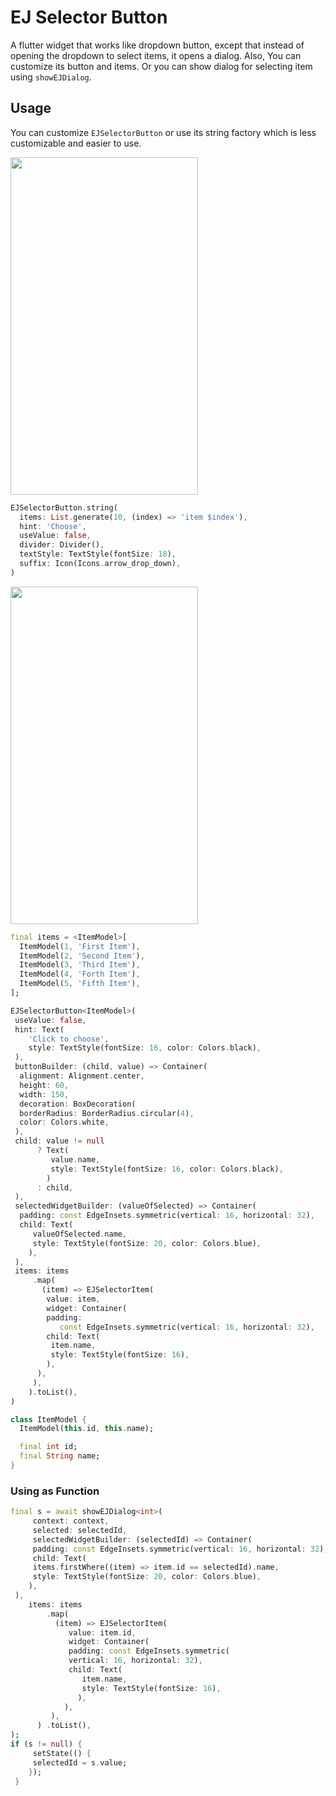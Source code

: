 # EJ Selector Button
A flutter widget that works like dropdown button, except that instead of opening the dropdown to select items, it opens a dialog. Also, You can customize its button and items.
Or you can show dialog for selecting item using `showEJDialog`.

## Usage
You can customize `EJSelectorButton` or use its string factory which is less customizable and easier to use.

<img src="https://i.imgur.com/GN9c96G.gif" width="300" height="540">

```dart
EJSelectorButton.string(
  items: List.generate(10, (index) => 'item $index'),
  hint: 'Choose',
  useValue: false,
  divider: Divider(),
  textStyle: TextStyle(fontSize: 18),
  suffix: Icon(Icons.arrow_drop_down),
)
```


<img src="https://i.imgur.com/vVx7uAF.gif" width="300" height="540">

```dart
final items = <ItemModel>[
  ItemModel(1, 'First Item'),
  ItemModel(2, 'Second Item'),
  ItemModel(3, 'Third Item'),
  ItemModel(4, 'Forth Item'),
  ItemModel(5, 'Fifth Item'),
];

EJSelectorButton<ItemModel>(
 useValue: false,
 hint: Text(
    'Click to choose',
    style: TextStyle(fontSize: 16, color: Colors.black),
 ),
 buttonBuilder: (child, value) => Container(
  alignment: Alignment.center,
  height: 60,
  width: 150,
  decoration: BoxDecoration(
  borderRadius: BorderRadius.circular(4),
  color: Colors.white,
 ),
 child: value != null
      ? Text(
         value.name,
         style: TextStyle(fontSize: 16, color: Colors.black),
        )
      : child,
 ),
 selectedWidgetBuilder: (valueOfSelected) => Container(
  padding: const EdgeInsets.symmetric(vertical: 16, horizontal: 32),
  child: Text(
     valueOfSelected.name,
     style: TextStyle(fontSize: 20, color: Colors.blue),
    ),
 ),
 items: items
     .map(
       (item) => EJSelectorItem(
        value: item,
        widget: Container(
        padding:
           const EdgeInsets.symmetric(vertical: 16, horizontal: 32),
        child: Text(
         item.name,
         style: TextStyle(fontSize: 16),
        ),
      ),
     ),
    ).toList(),
)

class ItemModel {
  ItemModel(this.id, this.name);

  final int id;
  final String name;
}
```

### Using as Function
```dart
final s = await showEJDialog<int>(
     context: context,
     selected: selectedId,
     selectedWidgetBuilder: (selectedId) => Container(
     padding: const EdgeInsets.symmetric(vertical: 16, horizontal: 32),
     child: Text(
     items.firstWhere((item) => item.id == selectedId).name,
     style: TextStyle(fontSize: 20, color: Colors.blue),
    ),
 ),
    items: items
        .map(
          (item) => EJSelectorItem(
             value: item.id,
             widget: Container(
             padding: const EdgeInsets.symmetric(
             vertical: 16, horizontal: 32),
             child: Text(
                item.name,
                style: TextStyle(fontSize: 16),
               ),
            ),
         ),
      ) .toList(),
);
if (s != null) {
     setState(() {
     selectedId = s.value;
    });
 }
```